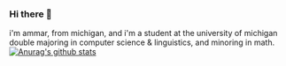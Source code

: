 ### Hi there 👋

i'm ammar, from michigan, and i'm a student at the university of michigan double majoring in computer science & linguistics, and minoring in math.
[![Anurag's github stats](https://github-readme-stats.vercel.app/api?username=ammarat)](https://github.com/anuraghazra/github-readme-stats)
<!--
**ammarateya/ammarateya** is a ✨ _special_ ✨ repository because its `README.md` (this file) appears on your GitHub profile.

Here are some ideas to get you started:

- 🔭 I’m currently working on ...
- 🌱 I’m currently learning ...
- 👯 I’m looking to collaborate on ...
- 🤔 I’m looking for help with ...
- 💬 Ask me about ...
- 📫 How to reach me: ...
- 😄 Pronouns: ...
- ⚡ Fun fact: ...
-->

